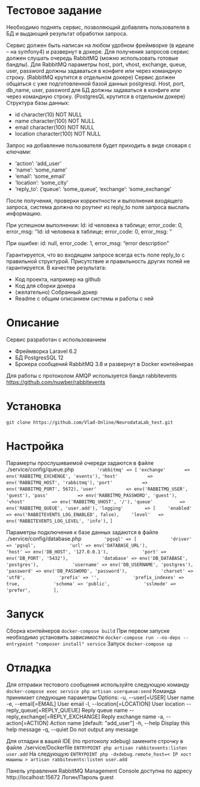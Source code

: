 # Тестовое задание
Необходимо поднять сервис, позволяющий добавлять пользователя в БД и
выдающий результат обработки запроса.

Сервис должен быть написан на любом удобном фреймворке (в идеале – на
symfony4) и развернут в докере.
Для получения запросов сервис должен слушать очередь RabbitMQ (можно
использовать готовые бандлы). Для RabbitMQ параметры host, port, vhost,
exchange, queue, user, password должны задаваться в конфиге или через
командную строку. (RabbitMQ крутится в отдельном докере)
Сервис должен общаться с уже подготовленной базой данных postgresql.
Host, port, db_name, user, password для БД должны задаваться в конфиге
или через командную строку. (PostgresQL крутится в отдельном докере)
Структура базы данных:
- id character(10) NOT NULL
- name character(100) NOT NULL
- email character(100) NOT NULL
- location character(100) NOT NULL

Запрос на добавление пользователя будет приходить в виде словаря с
ключами:
- ‘action’: ‘add_user’
- ‘name’: ‘some_name’
- ‘email’: ‘some_email’
- ‘location’: ‘some_city’
- ‘reply_to’: {‘queue’: ‘some_queue’, ‘exchange’: ‘some_exchange’

После получения, проверки корректности и выполнения входящего запроса,
система должна по роутинг из reply_to поля запроса выслать информацию.

При успешном выполнении:
Id: id человека в таблице; error_code: 0, error_msg: ‘’Id: id человека в таблице; error_code: 0, error_msg: ‘’
  
При ошибке: 
id: null, error_code: 1, error_msg: “error description”

Гарантируется, что во входящем запросе всегда есть поле reply_to с
правильной структурой. Присутствие и правильность других полей не
гарантируется.
В качестве результата:
- Код проекта, например на github
- Код для сборки докера
- (желательно) Собранный докер
- Readme с общим описанием системы и работы с ней

# Описание
Сервис разработан с использованием
- Фреймворка Laravel 6.2
- БД PostgresSQL 12
- Брокера сообщений RabbitMQ 3.8
и развернут в Docker контейнерах

Для работы с протоколом AMQP используется бандл rabbitevents https://github.com/nuwber/rabbitevents

# Установка
`git clone https://github.com/Vlad-Online/NeurodataLab_test.git`
# Настройка
Парамерты прослушиваемой очереди задаются в файле 
./service/config/queue.php
`        'rabbitmq' => [`
            `'exchange'       => env('RABBITMQ_EXCHENGE', 'events'),`
            `'host'           => env('RABBITMQ_HOST', 'rabbitmq'),`
            `'port'           => env('RABBITMQ_PORT', 5672),`
            `'user'           => env('RABBITMQ_USER', 'guest'),`
            `'pass'           => env('RABBITMQ_PASSWORD', 'guest'),`
            `'vhost'          => env('RABBITMQ_VHOST', '/'),`
            `'queue'          => env('RABBITMQ_QUEUE', 'user.add'),`
            `'logging'        => [`
            `    'enabled' => env('RABBITEVENTS_LOG_ENABLED', false),`
            `    'level'   => env('RABBITEVENTS_LOG_LEVEL', 'info'),`
            `]`
			
Параметры подключения к базе данных задаются в файле
./service/config/database.php
`        'pgsql' => [`
`            'driver' => 'pgsql',`
`            'url' => env('DATABASE_URL'),`
`            'host' => env('DB_HOST', '127.0.0.1'),`
`            'port' => env('DB_PORT', '5432'),`
`            'database' => env('DB_DATABASE', 'postgres'),`
`            'username' => env('DB_USERNAME', 'postgres'),`
`            'password' => env('DB_PASSWORD', 'password'),`
`            'charset' => 'utf8',`
`            'prefix' => '',`
`            'prefix_indexes' => true,`
`            'schema' => 'public',`
`            'sslmode' => 'prefer',`
`        ],`

# Запуск
Сборка контейнеров
`docker-compose build`
При первом запуске необходимо установить зависимости
 `docker-compose run --no-deps --entrypoint "composer install" service`
 Запуск
 `docker-compose up`
# Отладка
Для отправки тестового сообщения используйте следующую команду
`docker-compose exec service php artisan userqueue:send`
Команда принимает следующие параметры
Options:
  -u, --user[=USER]                      User name
  -e, --email[=EMAIL]                    User email
  -l, --location[=LOCATION]              User location
      --reply_queue[=REPLY_QUEUE]        Reply queue name
      --reply_exchange[=REPLY_EXCHANGE]  Reply exchange name
  -a, --action[=ACTION]                  Action name [default: "add_user"]
  -h, --help                             Display this help message
  -q, --quiet                            Do not output any message

Для отладки в вашей IDE (по протоколу xdebug) замените строчку в файле ./service/Dockerfile
`ENTRYPOINT php artisan rabbitevents:listen user.add`
На следующую
`ENTRYPOINT php -dxdebug.remote_host=< IP хост машины > artisan rabbitevents:listen user.add`

Панель управления RabbitMQ Management Console доступна по адресу http://localhost:15672
Логин/Пароль guest
